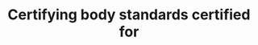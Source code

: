 ---
title: 'Certifying body standards certified for'
slug: 'certification-certifying-body-standards-certified-for'
description: 'standards a body can certify for - identify the official standard IDs'
required: False
module: 'Certifying Body'
cluster: 'Certification'
policy: 'Free value. Repeat values.'
layout: 'home'
---